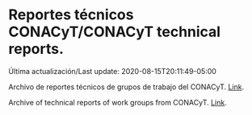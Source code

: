 # Reportes técnicos CONACyT/CONACyT technical reports.

Última actualización/Last update: 2020-08-15T20:11:49-05:00

Archivo de reportes técnicos de grupos de trabajo del CONACyT. [Link](https://coronavirus.conacyt.mx/productos/index.html).

Archive of technical reports of work groups from CONACyT. [Link](https://coronavirus.conacyt.mx/productos/index.html).
